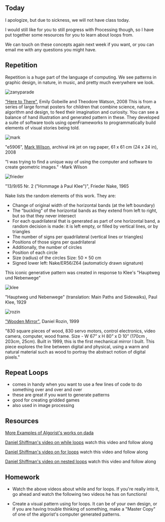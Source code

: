 ## Today

I apologize, but due to sickness, we will not have class today.

I would still like for you to still progress with Processing though, so I have put together some resources for you to learn about loops from.

We can touch on these concepts again next week if you want, or you can email me with any questions you might have.

## Repetition

Repetition is a huge part of the language of computing. We see patterns in graphic design, in nature, in music, and pretty much everywhere we look.

![zanyparade](http://zanyparade.com/v8/site_assets/17/img/htt_jungle06.jpg)

["Here to There"](http://zanyparade.com/v8/projects.php?id=17), Emily Gobeille and Theodore Watson, 2008
This is from a series of large format posters for children that combine science, nature, algorithm and design, to feed their imagination and curiosity. You can see a balance of hand illustration and generated pattern in these. They developed a suite of software tools using openFrameworks to programmatically build elements of visual stories being told.

![mark](http://geoform.net/sitedata/members/w/markwilson/e5906.jpg)

"e5906", [Mark Wilson](http://geoform.net/interviews/an-interview-with-artist-mark-wilson/), archival ink jet on rag paper, 61 x 61 cm (24 x 24 in), 2008

"I was trying to find a unique way of using the computer and software to create geometric images." -Mark Wilson

![frieder](http://dada.compart-bremen.de/imageUploads/medium/05NakeKlee65.jpg)

"13/9/65 Nr. 2 ("Hommage à Paul Klee")", Frieder Nake, 1965

Nake lists the random elements of this work. They are:
- Change of original width of the horizontal bands (at the left boundary)
- The “buckling” of the horizontal bands as they extend from left to right, but so that they never intersect
- For each quadrilateral that is generated as part of one horizontal band, a random decision is made: it is left empty, or filled by vertical lines, or by triangles
- The number of signs per quadrilateral (vertical lines or triangles)
- Positions of those signs per quadrilateral
- Additionally, the number of circles
- Position of each circle
- Size (radius) of the circles Size: 50 × 50 cm
- Signed lower left: Nake/ER56/Z64 (automaticly drawn signature)

This iconic generative pattern was created in response to Klee's "Hauptweg und Nebenwege"

![klee](http://demandware.edgesuite.net/sits_pod25/dw/image/v2/AAOI_PRD/on/demandware.static/-/Sites-ArsMundi-Catalog/default/dw68a01e93/images/840091_1.jpg)

"Hauptweg und Nebenwege" (translation: Main Paths and Sidewalks), Paul Klee, 1929

![rozin](http://www.smoothware.com/danny/woodenmirrormuseum.jpg)

["Wooden Mirror"](http://www.smoothware.com/danny/woodenmirror.html), Daniel Rozin, 1999

"830 square pieces of wood, 830 servo motors, control electronics, video camera, computer, wood frame.
Size - W 67” x H 80” x D 10” (170cm , 203cm, 25cm).
Built in 1999, this is the first mechanical mirror I built. This piece explores the line between digital and physical, using a warm and natural material such as wood to portray the abstract notion of digital pixels."

## Repeat Loops

- comes in handy when you want to use a few lines of code to do something over and over and over
- these are great if you want to generate patterns
- good for creating gridded games
- also used in image processing

## Resources
[More Examples of Algorist's works on dada](http://dada.compart-bremen.de/item/collective/1)

[Daniel Shiffman's video on while loops](https://www.youtube.com/watch?v=RtAPBvz6k0Y) watch this video and follow along

[Daniel Shiffman's video on for loops](https://www.youtube.com/watch?v=h4ApLHe8tbk) watch this video and follow along

[Daniel Shiffman's video on nested loops](https://www.youtube.com/watch?v=H7frvcAHXps) watch this video and follow along

## Homework
- Watch the above videos about while and for loops.  If you're really into it, go ahead and watch the following two videos he has on functions!

- Create a visual pattern using for loops. It can be of your own design, or if you are having trouble thinking of something, make a "Master Copy" of one of the algorist's computer generated patterns.
